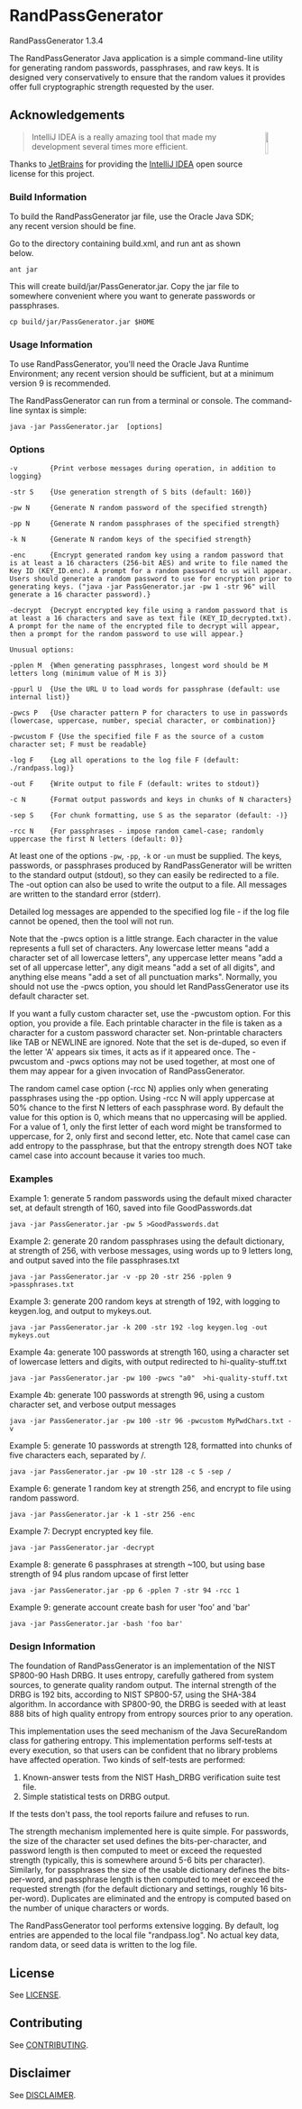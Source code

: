 # RandPassGenerator
RandPassGenerator 1.3.4

The RandPassGenerator Java application is a simple command-line utility for generating random passwords, passphrases, and raw keys. It is designed very conservatively to ensure that the random values it provides offer full cryptographic strength requested by the user. 

## Acknowledgements

<img src='https://resources.jetbrains.com/storage/products/company/brand/logos/IntelliJ_IDEA_icon.png' width="10%" height="10%" align="right"/>

> IntelliJ IDEA is a really amazing tool that made my development several times more efficient.

Thanks to [JetBrains](https://www.jetbrains.com/?from=sfc9982) for providing the [IntelliJ IDEA](https://www.jetbrains.com/idea/?from=sfc9982) open source license for this project.

### Build Information

To build the RandPassGenerator jar file, use the Oracle Java SDK; any recent version should be fine.

Go to the directory containing build.xml, and run ant as shown below.

`ant jar`

This will create build/jar/PassGenerator.jar.  Copy the jar file to somewhere convenient where you want to generate passwords or passphrases.

`cp build/jar/PassGenerator.jar $HOME`


### Usage Information


To use RandPassGenerator, you'll need the Oracle Java Runtime Environment; any recent version should be sufficient, but at a minimum version 9 is recommended.

The RandPassGenerator can run from a terminal or console. The command-line syntax is simple:

`java -jar PassGenerator.jar  [options]`

### Options

```
-v        {Print verbose messages during operation, in addition to logging}

-str S    {Use generation strength of S bits (default: 160)}

-pw N     {Generate N random password of the specified strength}

-pp N     {Generate N random passphrases of the specified strength}

-k N      {Generate N random keys of the specified strength}

-enc      {Encrypt generated random key using a random password that is at least a 16 characters (256-bit AES) and write to file named the Key ID (KEY_ID.enc). A prompt for a random password to us will appear. Users should generate a random password to use for encryption prior to generating keys. ("java -jar PassGenerator.jar -pw 1 -str 96" will generate a 16 character password).}

-decrypt  {Decrypt encrypted key file using a random password that is at least a 16 characters and save as text file (KEY_ID_decrypted.txt). A prompt for the name of the encrypted file to decrypt will appear, then a prompt for the random password to use will appear.}

Unusual options:
  
-pplen M  {When generating passphrases, longest word should be M letters long (minimum value of M is 3)}

-ppurl U  {Use the URL U to load words for passphrase (default: use internal list)}

-pwcs P   {Use character pattern P for characters to use in passwords (lowercase, uppercase, number, special character, or combination)}

-pwcustom F {Use the specified file F as the source of a custom character set; F must be readable}

-log F    {Log all operations to the log file F (default: ./randpass.log)}

-out F    {Write output to file F (default: writes to stdout)}

-c N      {Format output passwords and keys in chunks of N characters}

-sep S    {For chunk formatting, use S as the separator (default: -)}

-rcc N    {For passphrases - impose random camel-case; randomly uppercase the first N letters (default: 0)}
```

At least one of the options `-pw`, `-pp`, `-k` or `-un` must be supplied. The keys, passwords, or passphrases produced by RandPassGenerator will be written to the standard output (stdout), so they can easily be redirected to a file. The -out option can also be used to write the output to a file. All messages are written to the standard error (stderr).

Detailed log messages are appended to the specified log file - if the log file cannot be opened, then the tool will not run. 

Note that the -pwcs option is a little strange. Each character in the value represents a full set of characters. Any lowercase letter
means "add a character set of all lowercase letters", any uppercase letter means "add a set of all uppercase letter", any digit means 
"add a set of all digits", and anything else means "add a set of all punctuation marks".  Normally, you should not use the -pwcs option, you should let RandPassGenerator use its default character set.

If you want a fully custom character set, use the -pwcustom option.  For this option, you provide a file.  Each printable character in the file is taken as a character for a custom password character set.  Non-printable characters like TAB or NEWLINE are ignored.  Note that the set is de-duped, so even if the letter 'A' appears six times, it acts as if it appeared once.  The -pwcustom and -pwcs options may not be used together, at most one of them may appear for a given invocation of RandPassGenerator.

The random camel case option (-rcc N) applies only when generating passphrases using the -pp option.  Using -rcc N will apply uppercase at 50% chance to the first N letters of each passphrase word.  By default the value for this option is 0, which means that no uppercasing will be applied.  For a value of 1, only the first letter of each word might be transformed to uppercase, for 2, only first and second letter, etc.  Note that camel case can add entropy to the passphrase, but that the entropy strength does NOT take camel case into account because it varies too much.


### Examples

Example 1: generate 5 random passwords using the default mixed character set, at default strength of 160, saved into file GoodPasswords.dat
 
`java -jar PassGenerator.jar -pw 5 >GoodPasswords.dat`

Example 2: generate 20 random passphrases using the default dictionary, at strength of 256, with verbose messages, using words up to 9 letters long, and output saved into the file passphrases.txt

`java -jar PassGenerator.jar -v -pp 20 -str 256 -pplen 9 >passphrases.txt`

Example 3: generate 200 random keys at strength of 192, with logging to keygen.log, and output to mykeys.out.

`java -jar PassGenerator.jar -k 200 -str 192 -log keygen.log -out mykeys.out`

Example 4a: generate 100 passwords at strength 160, using a character set of lowercase letters and digits, with output redirected to hi-quality-stuff.txt
    
`java -jar PassGenerator.jar -pw 100 -pwcs "a0"  >hi-quality-stuff.txt`

Example 4b: generate 100 passwords at strength 96, using a custom character set, and verbose output messages

`java -jar PassGenerator.jar -pw 100 -str 96 -pwcustom MyPwdChars.txt -v`

Example 5: generate 10 passwords at strength 128, formatted into chunks of five characters each, separated by /.

`java -jar PassGenerator.jar -pw 10 -str 128 -c 5 -sep /`

Example 6: generate 1 random key at strength 256, and encrypt to file using random password.

`java -jar PassGenerator.jar -k 1 -str 256 -enc`

Example 7: Decrypt encrypted key file.  

`java -jar PassGenerator.jar -decrypt`

Example 8: generate 6 passphrases at strength ~100, but using base strength of 94 plus random upcase of first letter

`java -jar PassGenerator.jar -pp 6 -pplen 7 -str 94 -rcc 1`


Example 9: generate account create bash for user 'foo' and 'bar'

`java -jar PassGenerator.jar -bash 'foo bar'`

### Design Information
The foundation of RandPassGenerator is an implementation of the NIST SP800-90 Hash DRBG.  It uses entropy, carefully gathered from system sources, to generate quality random output.  The internal strength of the DRBG is 192 bits, according to NIST SP800-57, using the SHA-384 algorithm. In accordance with SP800-90, the DRBG is seeded with at least 888 bits of high quality entropy from entropy sources prior to any operation.
 
This implementation uses the seed mechanism of the Java SecureRandom class for gathering entropy. This implementation performs self-tests at every execution, so that users can be confident that no library problems have affected operation. Two kinds of self-tests are performed:

1. Known-answer tests from the NIST Hash_DRBG verification suite test file.
2. Simple statistical tests on DRBG output.

If the tests don't pass, the tool reports failure and refuses to run. 

The strength mechanism implemented here is quite simple. For passwords, the size of the character set used defines the 
bits-per-character, and password length is then computed to meet or exceed the requested strength (typically, this is somewhere around 5-6 bits per character). Similarly, for passphrases the size of the usable dictionary defines the bits-per-word, and passphrase length is then computed to meet or exceed the requested strength (for the default dictionary and settings, roughly 16 bits-per-word). Duplicates are eliminated and the entropy is computed based on the number of unique characters or words. 

The RandPassGenerator tool performs extensive logging. By default, log entries are appended to the local file "randpass.log". No actual key data, random data, or seed data is written to the log file.

## License

See [LICENSE](./LICENSE.md).

## Contributing

See [CONTRIBUTING](./CONTRIBUTING.md).

## Disclaimer

See [DISCLAIMER](./DISCLAIMER.md).


